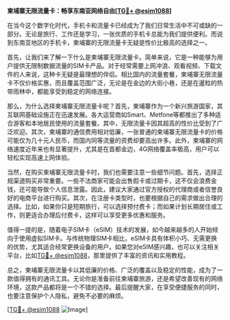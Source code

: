 **柬埔寨无限流量卡：畅享东南亚网络自由[[TG💪+ @esim1088](https://t.me/s/esim1088)]**

在当今这个数字化时代，手机卡和流量卡已经成为了我们日常生活中不可或缺的一部分。无论是旅行、工作还是学习，一张优质的手机卡总能为我们提供便利。而说到东南亚地区的手机卡，柬埔寨的无限流量卡无疑是性价比极高的选择之一。

首先，让我们来了解一下什么是柬埔寨无限流量卡。简单来说，它是一种能够为用户提供无限制数据流量的SIM卡产品。对于经常需要上网冲浪、观看视频、下载文件的人来说，这种卡无疑是最理想的伴侣。相比国内的流量套餐，柬埔寨无限流量卡不仅价格实惠，而且覆盖范围广泛，无论是在金边的大街小巷，还是在暹粒的热带雨林中，都能享受到稳定的网络连接。

那么，为什么选择柬埔寨无限流量卡呢？首先，柬埔寨作为一个新兴旅游国家，其互联网基础设施正在迅速发展。各大运营商如Smart、Metfone等都推出了多种适合游客和本地居民使用的流量套餐。其中，无限流量卡因其超高的性价比受到了广泛欢迎。其次，柬埔寨的通信费用相对低廉，一张普通的柬埔寨无限流量卡的价格可能仅为几十元人民币，而国内同等流量的资费却要高出许多。此外，柬埔寨的网络速度近年来也有显著提升，尤其是在首都金边，4G网络覆盖率极高，用户可以轻松实现高速上网体验。

当然，在购买柬埔寨无限流量卡时，我们也需要注意一些细节问题。首先，选择正规渠道购买非常重要。一些不法商家可能会出售假卡或过期卡，这不仅会浪费金钱，还可能导致个人信息泄露。因此，建议大家通过官方授权的代理商或者信誉良好的电商平台进行购买。其次，在注册卡类型时，也要根据自己的需求做出合理的选择。比如，如果你只是短期旅行，可以选择预付费卡；而如果计划长期居住或工作，则更适合办理后付费卡，这样可以享受更多优惠和服务。

值得一提的是，随着电子SIM卡（eSIM）技术的发展，如今越来越多的人开始倾向于使用虚拟SIM卡。与传统物理SIM卡相比，eSIM卡具有体积小巧、无需更换的优势，尤其适合经常更换设备的用户。如果您对eSIM感兴趣，也可以关注相关平台，比如[TG💪+ @esim1088](https://t.me/s/esim1088)，那里提供了丰富的资讯和实用教程。

总之，柬埔寨无限流量卡以其低廉的价格、广泛的覆盖以及稳定的性能，成为了一款值得拥有的通讯工具。无论你是准备前往柬埔寨旅游，还是希望改善现有的网络环境，这款产品都将是一个不错的选择。最后提醒大家，在享受便捷服务的同时，也要注意保护个人隐私，避免不必要的麻烦。

[[TG💪+ @esim1088](https://t.me/s/esim1088) ![Image](https://i.postimg.cc/4NQfJmqS/Snipaste-2025-05-13-00-14-12.png)]